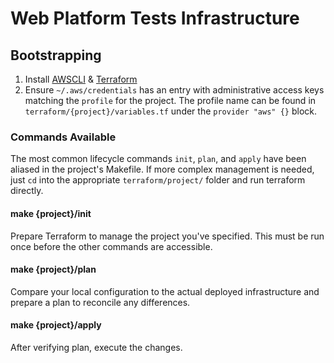 # Web Platform Tests Infrastructure

## Bootstrapping
1. Install [AWSCLI] & [Terraform]
2. Ensure `~/.aws/credentials` has an entry with administrative access keys
   matching the `profile` for the project. The profile name can be found in
   `terraform/{project}/variables.tf` under the `provider "aws" {}` block.

### Commands Available
The most common lifecycle commands `init`, `plan`, and `apply` have been aliased
in the project's Makefile. If more complex management is needed, just `cd` into
the appropriate `terraform/project/` folder and run terraform directly.

#### make {project}/init
Prepare Terraform to manage the project you've specified. This must be run once
before the other commands are accessible.

#### make {project}/plan
Compare your local configuration to the actual deployed infrastructure and
prepare a plan to reconcile any differences.

#### make {project}/apply
After verifying plan, execute the changes.

[AWSCLI]: http://docs.aws.amazon.com/cli/latest/userguide/installing.html
[Terraform]: https://www.terraform.io/downloads.html
